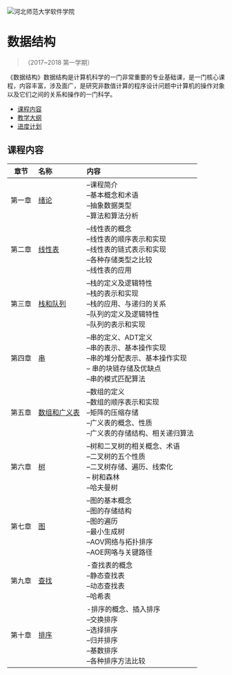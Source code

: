 ![河北师范大学软件学院](./image/logo.png)

# 数据结构

>（2017~2018 第一学期）

《数据结构》数据结构是计算机科学的一门非常重要的专业基础课，是一门核心课程，内容丰富，涉及面广，是研究非数值计算的程序设计问题中计算机的操作对象以及它们之间的关系和操作的一门科学。

- [课程内容](#课程内容)
- [教学大纲](./materials/outline.pdf)
- [进度计划](./materials/schedule.pdf)


## 课程内容

| 章节 | 名称 | 内容 | 
|:---:|:---|:---|
| 第一章 | [绪论](./ch01) | –课程简介<br/>–基本概念和术语<br/>–抽象数据类型<br/>–算法和算法分析<br/> | 
| 第二章 | [线性表](./ch02) | –线性表的概念<br/>–线性表的顺序表示和实现<br/>–线性表的链式表示和实现<br/>–各种存储类型之比较<br/>–线性表的应用<br/> | 
| 第三章 | [栈和队列](./ch03) | –栈的定义及逻辑特性<br/>–栈的表示和实现<br/>–栈的应用、与递归的关系<br/>–队列的定义及逻辑特性<br/>–队列的表示和实现<br/> | 
| 第四章 | [串](./ch04) | –串的定义、ADT定义<br/>–串的表示、基本操作实现<br/>–串的堆分配表示、基本操作实现<br/>– 串的块链存储及优缺点<br/>–串的模式匹配算法<br/> | 
| 第五章 | [数组和广义表](./ch05) | –数组的定义<br/>–数组的顺序表示和实现<br/>–矩阵的压缩存储<br/>–广义表的概念、性质<br/>–广义表的存储结构、相关递归算法<br/> | 
| 第六章 | [树](./ch06) | –树和二叉树的相关概念、术语<br/>–二叉树的五个性质<br/>–二叉树存储、遍历、线索化<br/>– 树和森林<br/>–哈夫曼树 | 
| 第七章 | [图](./ch07) | –图的基本概念<br/>–图的存储结构<br/>–图的遍历<br/>–最小生成树<br/>–AOV网络与拓扑排序<br/>–AOE网咯与关键路径 | 
| 第九章 | [查找](./ch09)|-查找表的概念<br/>–静态查找表<br/>–动态查找表<br/>–哈希表<br/> | 
| 第十章 | [排序](./ch10) |-排序的概念、插入排序<br/>–交换排序<br/>–选择排序<br/>–归并排序<br/>–基数排序<br/>–各种排序方法比较 | 


